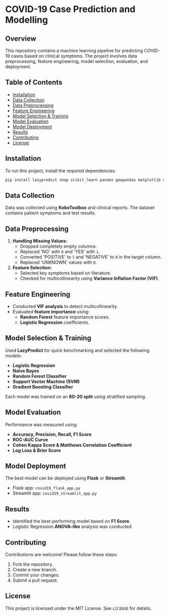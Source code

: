 # COVID-19 Case Prediction and Modelling

## Overview
This repository contains a machine learning pipeline for predicting COVID-19 cases based on clinical symptoms. The project involves data preprocessing, feature engineering, model selection, evaluation, and deployment.

## Table of Contents
- [Installation](#installation)
- [Data Collection](#data-collection)
- [Data Preprocessing](#data-preprocessing)
- [Feature Engineering](#feature-engineering)
- [Model Selection & Training](#model-selection--training)
- [Model Evaluation](#model-evaluation)
- [Model Deployment](#model-deployment)
- [Results](#results)
- [Contributing](#contributing)
- [License](#license)

## Installation
To run this project, install the required dependencies:
```bash
pip install lazypredict shap scikit_learn pandas geopandas matplotlib openpyxl statsmodels
```

## Data Collection
Data was collected using **KoboToolbox** and clinical reports. The dataset contains patient symptoms and test results.

## Data Preprocessing
1. **Handling Missing Values:**
   - Dropped completely empty columns.
   - Replaced 'NO' with `0` and 'YES' with `1`.
   - Converted 'POSITIVE' to `1` and 'NEGATIVE' to `0` in the target column.
   - Replaced 'UNKNOWN' values with `0`.
2. **Feature Selection:**
   - Selected key symptoms based on literature.
   - Checked for multicollinearity using **Variance Inflation Factor (VIF)**.

## Feature Engineering
- Conducted **VIF analysis** to detect multicollinearity.
- Evaluated **feature importance** using:
  - **Random Forest** feature importance scores.
  - **Logistic Regression** coefficients.

## Model Selection & Training
Used **LazyPredict** for quick benchmarking and selected the following models:
- **Logistic Regression**
- **Naïve Bayes**
- **Random Forest Classifier**
- **Support Vector Machine (SVM)**
- **Gradient Boosting Classifier**

Each model was trained on an **80-20 split** using stratified sampling.

## Model Evaluation
Performance was measured using:
- **Accuracy, Precision, Recall, F1 Score**
- **ROC-AUC Curve**
- **Cohen Kappa Score & Matthews Correlation Coefficient**
- **Log Loss & Brier Score**

## Model Deployment
The best model can be deployed using **Flask** or **Streamlit**:
- Flask app: `covid19_flask_app.py`
- Streamlit app: `covid19_streamlit_app.py`

## Results
- Identified the best-performing model based on **F1 Score**.
- Logistic Regression **ANOVA-like** analysis was conducted.

## Contributing
Contributions are welcome! Please follow these steps:
1. Fork the repository.
2. Create a new branch.
3. Commit your changes.
4. Submit a pull request.

## License
This project is licensed under the MIT License. See `LICENSE` for details.

